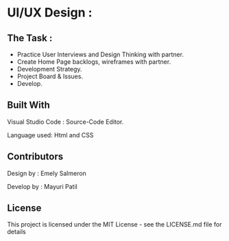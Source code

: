 
# UI/UX Design :

## The Task :
- Practice User Interviews and Design Thinking with partner.
- Create Home Page backlogs, wireframes with partner.
- Development Strategy.  
- Project Board & Issues.
- Develop.

## Built With

Visual Studio Code :  Source-Code Editor. 

Language used: Html and CSS

## Contributors 
Design by : Emely Salmeron

Develop by : Mayuri Patil

## License
This project is licensed under the MIT License - see the LICENSE.md file for details

